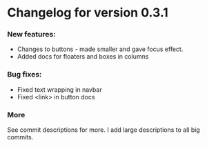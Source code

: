 # Changelog for version 0.3.1
### New features:
* Changes to buttons - made smaller and gave focus effect.
* Added docs for floaters and boxes in columns

### Bug fixes:
* Fixed text wrapping in navbar
* Fixed &lt;link&gt; in button docs

### More
See commit descriptions for more. I add large descriptions to all big commits.